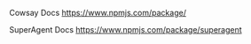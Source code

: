 






Cowsay Docs 
https://www.npmjs.com/package/

SuperAgent Docs
https://www.npmjs.com/package/superagent
